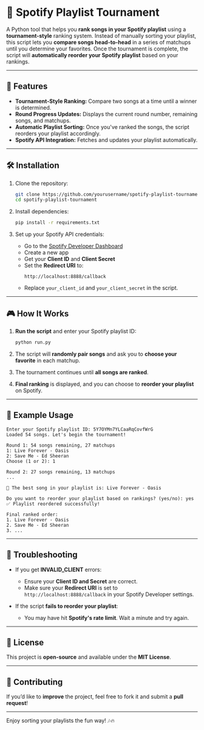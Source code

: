 # 🎵 Spotify Playlist Tournament

A Python tool that helps you **rank songs in your Spotify playlist** using a **tournament-style** ranking system. Instead of manually sorting your playlist, this script lets you **compare songs head-to-head** in a series of matchups until you determine your favorites. Once the tournament is complete, the script will **automatically reorder your Spotify playlist** based on your rankings.

---

## 🚀 Features
- **Tournament-Style Ranking:** Compare two songs at a time until a winner is determined.
- **Round Progress Updates:** Displays the current round number, remaining songs, and matchups.
- **Automatic Playlist Sorting:** Once you've ranked the songs, the script reorders your playlist accordingly.
- **Spotify API Integration:** Fetches and updates your playlist automatically.

---

## 🛠 Installation
1. Clone the repository:
   ```sh
   git clone https://github.com/yourusername/spotify-playlist-tournament.git
   cd spotify-playlist-tournament
   ```

2. Install dependencies:
   ```sh
   pip install -r requirements.txt
   ```

3. Set up your Spotify API credentials:
   - Go to the [Spotify Developer Dashboard](https://developer.spotify.com/dashboard/)
   - Create a new app
   - Get your **Client ID** and **Client Secret**
   - Set the **Redirect URI** to:
     ```
     http://localhost:8888/callback
     ```
   - Replace `your_client_id` and `your_client_secret` in the script.

---

## 🎮 How It Works
1. **Run the script** and enter your Spotify playlist ID:
   ```sh
   python run.py
   ```

2. The script will **randomly pair songs** and ask you to **choose your favorite** in each matchup.

3. The tournament continues until **all songs are ranked**.

4. **Final ranking** is displayed, and you can choose to **reorder your playlist** on Spotify.

---

## 📌 Example Usage
```
Enter your Spotify playlist ID: 5Y7OYMn7YLCaaRqCovfWrG
Loaded 54 songs. Let's begin the tournament!

Round 1: 54 songs remaining, 27 matchups
1: Live Forever - Oasis
2: Save Me - Ed Sheeran
Choose (1 or 2): 1

Round 2: 27 songs remaining, 13 matchups
...

🎉 The best song in your playlist is: Live Forever - Oasis

Do you want to reorder your playlist based on rankings? (yes/no): yes
✅ Playlist reordered successfully!

Final ranked order:
1. Live Forever - Oasis
2. Save Me - Ed Sheeran
3. ...
```

---

## 🔧 Troubleshooting
- If you get **INVALID_CLIENT** errors:
  - Ensure your **Client ID and Secret** are correct.
  - Make sure your **Redirect URI** is set to `http://localhost:8888/callback` in your Spotify Developer settings.

- If the script **fails to reorder your playlist**:
  - You may have hit **Spotify's rate limit**. Wait a minute and try again.

---

## 📜 License
This project is **open-source** and available under the **MIT License**.

---

## 🌟 Contributing
If you’d like to **improve** the project, feel free to fork it and submit a **pull request**!

---

Enjoy sorting your playlists the fun way! 🎶🔥

